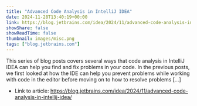 ```yaml
---
title: "Advanced Code Analysis in IntelliJ IDEA"
date: 2024-11-28T13:40:19+00:00
link: https://blog.jetbrains.com/idea/2024/11/advanced-code-analysis-in-intellij-idea/
showShare: false
showReadTime: false
thumbnail: images/misc.png
tags: ["blog.jetbrains.com"]
---
```

This series of blog posts covers several ways that code analysis in IntelliJ IDEA can help you find and fix problems in your code. In the previous posts, we first looked at how the IDE can help you prevent problems while working with code in the editor before moving on to how to resolve problems […]

- Link to article: https://blog.jetbrains.com/idea/2024/11/advanced-code-analysis-in-intellij-idea/